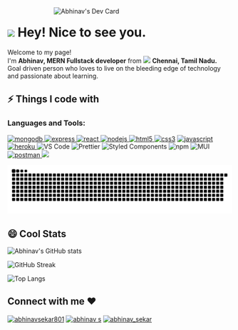 <a href="https://app.daily.dev/iamabhinav">
    <img
      width="400"
      align="right"
      src="https://api.daily.dev/devcards/5c675057f9254d80954a99e77a5a56b2.png?r=e10"
      alt="Abhinav's Dev Card"
    />
  </a>  
<!--   <a href="https://app.daily.dev/iamabhinav"><img src="https://api.daily.dev/devcards/5c675057f9254d80954a99e77a5a56b2.png?r=zxy" width="400" alt="abhinav's Dev Card"/></a>
  -->
<h1><img src="https://emojis.slackmojis.com/emojis/images/1531849430/4246/blob-sunglasses.gif?1531849430" width="30"/> Hey! Nice to see you.</h1>

<p>Welcome to my page! </br> I'm <b>Abhinav, MERN Fullstack developer</b> from <img src="https://flagcdn.com/in.svg" width="18"/> <b>Chennai, Tamil Nadu.</b> 
<br/>Goal driven person who loves to live on the bleeding edge of technology and passionate about learning.</p>

## ⚡ Things I code with

<h3 align="left">Languages and Tools:</h3>
<p align="left"> 
  <a href="https://www.mongodb.com/" target="_blank" rel="noreferrer"> <img src="https://img.shields.io/badge/-MongoDB-13aa52?style=flat-square&logo=mongodb&logoColor=white" alt="mongodb" width="100" height="30"/> </a>
  <a href="https://expressjs.com" target="_blank" rel="noreferrer"> <img src="https://img.shields.io/badge/-Express-F7B93E?style=flat-square&logo=express&logoColor=white" alt="express" width="90" height="30"/> </a> 
    <a href="https://reactjs.org/" target="_blank" rel="noreferrer"> <img src="https://img.shields.io/badge/-React-45b8d8?style=flat-square&logo=react&logoColor=white" alt="react" width="90" height="30"/> </a>
  <a href="https://nodejs.org" target="_blank" rel="noreferrer"> <img src="https://img.shields.io/badge/-Nodejs-43853d?style=flat-square&logo=Node.js&logoColor=white" alt="nodejs" width="90" height="30"/> </a>
  <a href="https://www.w3.org/html/" target="_blank" rel="noreferrer"> <img src="https://img.shields.io/badge/-HTML5-E34F26?style=flat-square&logo=html5&logoColor=white" alt="html5" width="90" height="30"/> </a> 
  <a href="https://www.w3schools.com/css/" target="_blank" rel="noreferrer"> <img src="https://img.shields.io/badge/-CSS-764ABC?style=flat-square&logo=CSS3&logoColor=white" alt="css3" width="90" height="30"/></a>
  <a href="https://developer.mozilla.org/en-US/docs/Web/JavaScript" target="_blank" rel="noreferrer"> <img src="https://img.shields.io/badge/-JavaScript-F7B93E?style=flat-square&logo=javascript&logoColor=black" alt="javascript" height="30"/> </a> 
   <a href="https://heroku.com" target="_blank" rel="noreferrer"> <img src="https://img.shields.io/badge/-Heroku-430098?style=flat-square&logo=heroku&logoColor=white" alt="heroku" width="90" height="30"/> </a>
    <img alt="VS Code" src="https://img.shields.io/badge/-VS_Code-007ACC?style=flat-square&logo=visual-studio-code&logoColor=white" width="90" height="30" /> 
    <img alt="Prettier" src="https://img.shields.io/badge/-Prettier-F7B93E?style=flat-square&logo=prettier&logoColor=white"  width="90" height="30"/>
    <img alt="Styled Components" src="https://img.shields.io/badge/-Styled_Components-db7092?style=flat-square&logo=styled-components&logoColor=white" height="30" />
   <img alt="npm" src="https://img.shields.io/badge/-NPM-CB3837?style=flat-square&logo=npm&logoColor=white" width="90" height="30"/>
   <img alt="MUI" src="https://img.shields.io/badge/-Material%20UI-007ACC?style=flat-square&logo=mui&logoColor=white" height="30"/>
   <a href="https://postman.com" target="_blank" rel="noreferrer"> <img src="https://img.shields.io/badge/-Postman-E34F26?style=flat-square&logo=postman&logoColor=white" alt="postman" height="30"/> </a>  
 <a href="https://redux.js.org" target="_blank" rel="noreferrer"> <img src="https://img.shields.io/badge/-Redux-764ABC?style=flat-square&logo=redux&logoColor=white" height="30"/> </a> </p>
  
  
 

 


<img alt="contribution" src="https://github.com/Abhinav80555/Abhinav80555/blob/output/github-contribution-grid-snake.svg" />

## 😄 Cool Stats
![Abhinav's GitHub stats](https://github-readme-stats.vercel.app/api?username=abhinav80555&show_icons=true&theme=radical)

![GitHub Streak](https://github-readme-streak-stats.herokuapp.com/?user=abhinav80555&theme=radical)

![Top Langs](https://github-readme-stats.vercel.app/api/top-langs/?username=abhinav80555&layout=compact&theme=radical&langs_count=6)






<h2 align="left">Connect with me ❤️</h2>
<p align="left">
<a href="https://twitter.com/abhinavsekar801" target="blank"><img align="center" src="https://raw.githubusercontent.com/rahuldkjain/github-profile-readme-generator/master/src/images/icons/Social/twitter.svg" alt="abhinavsekar801" height="30" width="40" /></a>
<a href="https://www.linkedin.com/in/abhinav80555/" target="blank"><img align="center" src="https://raw.githubusercontent.com/rahuldkjain/github-profile-readme-generator/master/src/images/icons/Social/linked-in-alt.svg" alt="abhinav s" height="30" width="40" /></a>
<a href="https://instagram.com/abhinav_sekar" target="blank"><img align="center" src="https://raw.githubusercontent.com/rahuldkjain/github-profile-readme-generator/master/src/images/icons/Social/instagram.svg" alt="abhinav_sekar" height="30" width="40" /></a>
</p>




<!--
**Abhinav80555/Abhinav80555** is a ✨ _special_ ✨ repository because its `README.md` (this file) appears on your GitHub profile.

Here are some ideas to get you started:

- 🔭 I’m currently working on ...
- 🌱 I’m currently learning ...
- 👯 I’m looking to collaborate on ...
- 🤔 I’m looking for help with ...
- 💬 Ask me about ...
- 📫 How to reach me: ...
- 😄 Pronouns: ...
- ⚡ Fun fact: ...
git clone --single-branch -b react-mini https://github.com/safak/youtube2022.git .
-->
